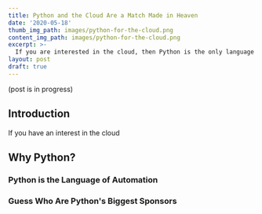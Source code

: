 ```yaml
---
title: Python and the Cloud Are a Match Made in Heaven
date: '2020-05-18'
thumb_img_path: images/python-for-the-cloud.png
content_img_path: images/python-for-the-cloud.png
excerpt: >-
  If you are interested in the cloud, then Python is the only language you need to master
layout: post
draft: true
---
```

(post is in progress)

## Introduction

If you have an interest in the cloud

## Why Python?

### Python is the Language of Automation

### Guess Who Are Python's Biggest Sponsors


